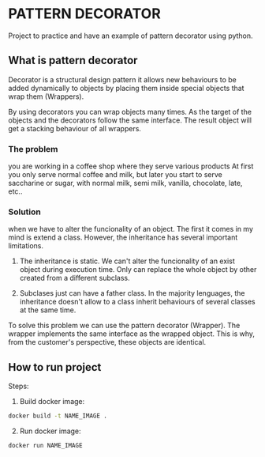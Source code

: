 # PATTERN DECORATOR

Project to practice and have an example of pattern decorator using python.

## What is pattern decorator

Decorator is a structural design pattern it allows new behaviours to be added dynamically to objects by placing them inside special objects that wrap them (Wrappers).

By using decorators you can wrap objects many times. As the target of the objects and the decorators follow the same interface. The result object will get a stacking behaviour of all wrappers.

### The problem

you are working in a coffee shop where they serve various products At first you only serve normal coffee and milk, but later you start to serve saccharine or sugar, with normal milk, semi milk, vanilla, chocolate, late, etc.. 

### Solution

when we have to alter the funcionality of an object. The first it comes in my mind is extend a class. However, the 
inheritance has several important limitations.

1. The inheritance is static. We can't alter the funcionality of an exist object during execution time. Only can replace the whole object by other created from a different subclass.

2. Subclases just can have a father class. In the majority lenguages, the inheritance doesn't allow to a class inherit behaviours of several classes at the same time.

To solve this problem we can use the pattern decorator (Wrapper). The wrapper implements the same interface as the wrapped object. This is why, from the customer's perspective, these objects are identical.

## How to run project

Steps:
1. Build docker image: 

```bash
docker build -t NAME_IMAGE .
```

2. Run docker image: 

```bash   
docker run NAME_IMAGE
```